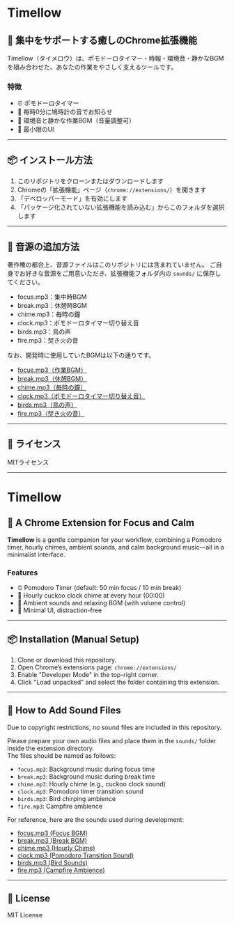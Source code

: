 # Timellow

## 🌿 集中をサポートする癒しのChrome拡張機能
Timellow（タイメロウ）は、ポモドーロタイマー・時報・環境音・静かなBGMを組み合わせた、あなたの作業をやさしく支えるツールです。

### 特徴
- ⏰ ポモドーロタイマー
- 🔔 毎時0分に鳩時計の音でお知らせ
- 🎵 環境音と静かな作業BGM（音量調整可）
- 🌙 最小限のUI

---

## 📦 インストール方法
1. このリポジトリをクローンまたはダウンロードします
2. Chromeの「拡張機能」ページ（`chrome://extensions/`）を開きます
3. 「デベロッパーモード」を有効にします
4. 「パッケージ化されていない拡張機能を読み込む」からこのフォルダを選択します

---

## 🎵 音源の追加方法
著作権の都合上、音源ファイルはこのリポジトリには含まれていません。
ご自身でお好きな音源をご用意いただき、拡張機能フォルダ内の `sounds/` に保存してください。
- focus.mp3：集中時BGM
- break.mp3：休憩時BGM
- chime.mp3：毎時の鐘
- clock.mp3：ポモドーロタイマー切り替え音
- birds.mp3：鳥の声
- fire.mp3：焚き火の音

なお、開発時に使用していたBGMは以下の通りです。
- [focus.mp3（作業BGM）](https://pocket-se.info/archives/1649/)
- [break.mp3（休憩BGM）](https://pocket-se.info/archives/1655/)
- [chime.mp3（毎時の鐘）](https://soundeffect-lab.info/sound/search.php?s=%E9%B3%A9%E6%99%82%E8%A8%881)
- [clock.mp3（ポモドーロタイマー切り替え音）](https://soundeffect-lab.info/sound/search.php?s=%E6%9F%B1%E6%99%82%E8%A8%88%E3%81%AE%E9%90%98)
- [birds.mp3（鳥の声）](https://on-jin.com/sound/listshow.php?pagename=ani&title=%E9%87%8E%E9%B3%A5%E3%81%9F%E3%81%A1)
- [fire.mp3（焚き火の音）](https://esffects.net/393.html)

---

## 📜 ライセンス
MITライセンス

---

# Timellow

## 🌿 A Chrome Extension for Focus and Calm
**Timellow** is a gentle companion for your workflow, combining a Pomodoro timer, hourly chimes, ambient sounds, and calm background music—all in a minimalist interface.

### Features
- ⏰ Pomodoro Timer (default: 50 min focus / 10 min break)
- 🔔 Hourly cuckoo clock chime at every hour (00:00)
- 🎵 Ambient sounds and relaxing BGM (with volume control)
- 🌙 Minimal UI, distraction-free

---

## 📦 Installation (Manual Setup)
1. Clone or download this repository.
2. Open Chrome’s extensions page: `chrome://extensions/`
3. Enable "Developer Mode" in the top-right corner.
4. Click "Load unpacked" and select the folder containing this extension.

---

## 🎵 How to Add Sound Files
Due to copyright restrictions, no sound files are included in this repository.

Please prepare your own audio files and place them in the `sounds/` folder inside the extension directory.  
The files should be named as follows:

- `focus.mp3`: Background music during focus time  
- `break.mp3`: Background music during break time  
- `chime.mp3`: Hourly chime (e.g., cuckoo clock sound)  
- `clock.mp3`: Pomodoro timer transition sound  
- `birds.mp3`: Bird chirping ambience  
- `fire.mp3`: Campfire ambience

For reference, here are the sounds used during development:
- [focus.mp3 (Focus BGM)](https://pocket-se.info/archives/1649/)
- [break.mp3 (Break BGM)](https://pocket-se.info/archives/1655/)
- [chime.mp3 (Hourly Chime)](https://soundeffect-lab.info/sound/search.php?s=%E9%B3%A9%E6%99%82%E8%A8%881)
- [clock.mp3 (Pomodoro Transition Sound)](https://soundeffect-lab.info/sound/search.php?s=%E6%9F%B1%E6%99%82%E8%A8%88%E3%81%AE%E9%90%98)
- [birds.mp3 (Bird Sounds)](https://on-jin.com/sound/listshow.php?pagename=ani&title=%E9%87%8E%E9%B3%A5%E3%81%9F%E3%81%A1)
- [fire.mp3 (Campfire Ambience)](https://esffects.net/393.html)

---

## 📜 License
MIT License
